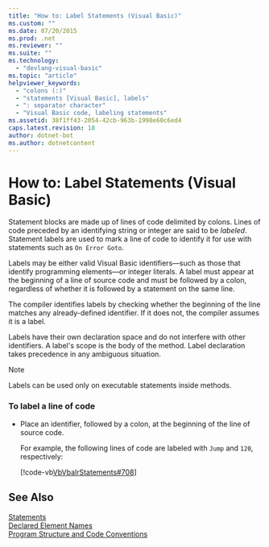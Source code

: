 ```yaml
---
title: "How to: Label Statements (Visual Basic)"
ms.custom: ""
ms.date: 07/20/2015
ms.prod: .net
ms.reviewer: ""
ms.suite: ""
ms.technology: 
  - "devlang-visual-basic"
ms.topic: "article"
helpviewer_keywords: 
  - "colons (:)"
  - "statements [Visual Basic], labels"
  - ": separator character"
  - "Visual Basic code, labeling statements"
ms.assetid: 38f1ff43-2054-42cb-963b-1998e60c6ed4
caps.latest.revision: 18
author: dotnet-bot
ms.author: dotnetcontent
---
```

# How to: Label Statements (Visual Basic)
Statement blocks are made up of lines of code delimited by colons. Lines of code preceded by an identifying string or integer are said to be *labeled*. Statement labels are used to mark a line of code to identify it for use with statements such as `On Error Goto`.  
  
 Labels may be either valid Visual Basic identifiers—such as those that identify programming elements—or integer literals. A label must appear at the beginning of a line of source code and must be followed by a colon, regardless of whether it is followed by a statement on the same line.  
  
 The compiler identifies labels by checking whether the beginning of the line matches any already-defined identifier. If it does not, the compiler assumes it is a label.  
  
 Labels have their own declaration space and do not interfere with other identifiers. A label's scope is the body of the method. Label declaration takes precedence in any ambiguous situation.  
  
> [!NOTE]
>  Labels can be used only on executable statements inside methods.  
  
### To label a line of code  
  
-   Place an identifier, followed by a colon, at the beginning of the line of source code.  
  
     For example, the following lines of code are labeled with `Jump` and `120`, respectively:  
  
     [!code-vb[VbVbalrStatements#708](../../../visual-basic/language-reference/error-messages/codesnippet/VisualBasic/how-to-label-statements_1.vb)]  
  
## See Also  
 [Statements](../../../visual-basic/programming-guide/language-features/statements.md)   
 [Declared Element Names](../../../visual-basic/programming-guide/language-features/declared-elements/declared-element-names.md)   
 [Program Structure and Code Conventions](../../../visual-basic/programming-guide/program-structure/program-structure-and-code-conventions.md)
